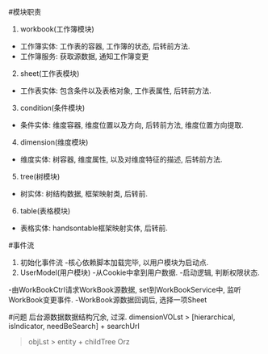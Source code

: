 #模块职责
1. workbook(工作簿模块)
  - 工作簿实体: 工作表的容器, 工作簿的状态, 后转前方法.
  - 工作簿服务: 获取源数据, 通知工作簿变更
2. sheet(工作表模块)
  - 工作表实体: 包含条件以及表格对象, 工作表属性, 后转前方法.
3. condition(条件模块)
  - 条件实体: 维度容器, 维度位置以及方向, 后转前方法, 维度位置方向提取.
4. dimension(维度模块)
  - 维度实体: 树容器, 维度属性, 以及对维度特征的描述, 后转前方法.
5. tree(树模块)
  - 树实体: 树结构数据, 框架映射类, 后转前.
6. table(表格模块)
  - 表格实体: handsontable框架映射实体, 后转前.

#事件流
1. 初始化事件流
  -核心依赖脚本加载完毕, 以用户模块为启动点.
  1. UserModel(用户模块)
  -从Cookie中拿到用户数据.
  -启动逻辑, 判断权限状态.

  -由WorkBookCtrl请求WorkBook源数据, set到WorkBookService中, 监听WorkBook变更事件.
  -WorkBook源数据回调后, 选择一项Sheet

#问题
后台源数据数据结构冗余, 过深.
dimensionVOLst > [hierarchical, isIndicator, needBeSearch] + searchUrl
> objLst > entity + childTree Orz
